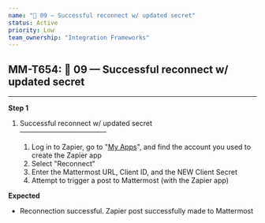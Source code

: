 ```yaml
---
name: "🔸 09 — Successful reconnect w/ updated secret"
status: Active
priority: Low
team_ownership: "Integration Frameworks"
---
```


## MM-T654: 🔸 09 — Successful reconnect w/ updated secret

---

**Step 1**

1. Successful reconnect w/ updated secret\
   –––––––––––––––––––––––––

   1. Log in to Zapier, go to "[My Apps](https://zapier.com/app/connections)", and find the account you used to create the Zapier app
   2. Select "Reconnect"
   3. Enter the Mattermost URL, Client ID, and the NEW Client Secret
   4. Attempt to trigger a post to Mattermost (with the Zapier app)

**Expected**

- Reconnection successful. Zapier post successfully made to Mattermost

